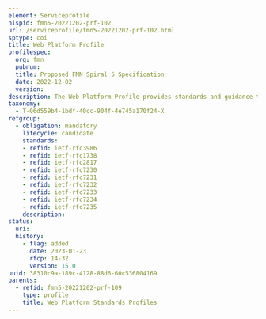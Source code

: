 ```yaml
---
element: Serviceprofile
nispid: fmn5-20221202-prf-102
url: /serviceprofile/fmn5-20221202-prf-102.html
sptype: coi
title: Web Platform Profile
profilespec:
  org: fmn
  pubnum: 
  title: Proposed FMN Spiral 5 Specification
  date: 2022-12-02
  version: 
description: The Web Platform Profile provides standards and guidance to enable web technology on federated mission networks.
taxonomy:
  - T-06d559b4-1bdf-40cc-904f-4e745a170f24-X
refgroup:
  - obligation: mandatory
    lifecycle: candidate
    standards: 
    - refid: ietf-rfc3986
    - refid: ietf-rfc1738
    - refid: ietf-rfc2817
    - refid: ietf-rfc7230
    - refid: ietf-rfc7231
    - refid: ietf-rfc7232
    - refid: ietf-rfc7233
    - refid: ietf-rfc7234
    - refid: ietf-rfc7235
    description: 
status:
  uri: 
  history: 
    - flag: added
      date: 2023-01-23
      rfcp: 14-32
      version: 15.0
uuid: 38310c9a-189c-4128-88d6-60c536804169
parents:
  - refid: fmn5-20221202-prf-109
    type: profile
    title: Web Platform Standards Profiles
---
```


